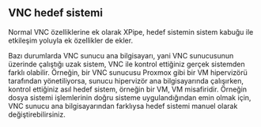 ## VNC hedef sistemi

Normal VNC özelliklerine ek olarak XPipe, hedef sistemin sistem kabuğu ile etkileşim yoluyla ek özellikler de ekler.

Bazı durumlarda VNC sunucu ana bilgisayarı, yani VNC sunucusunun üzerinde çalıştığı uzak sistem, VNC ile kontrol ettiğiniz gerçek sistemden farklı olabilir. Örneğin, bir VNC sunucusu Proxmox gibi bir VM hipervizörü tarafından yönetiliyorsa, sunucu hipervizör ana bilgisayarında çalışırken, kontrol ettiğiniz asıl hedef sistem, örneğin bir VM, VM misafiridir. Örneğin dosya sistemi işlemlerinin doğru sisteme uygulandığından emin olmak için, VNC sunucu ana bilgisayarından farklıysa hedef sistemi manuel olarak değiştirebilirsiniz.